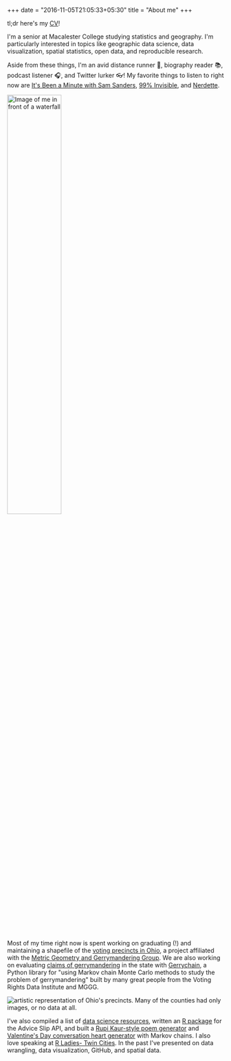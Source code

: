 +++
date = "2016-11-05T21:05:33+05:30"
title = "About me"
+++


tl;dr here's my [CV](/pdf/kjolly_cv.pdf)!

I'm a senior at Macalester College studying statistics and geography. I'm particularly interested in topics like geographic data science, data visualization, spatial statistics, open data, and reproducible research. 

Aside from these things, I'm an avid distance runner :runner:, biography reader :books:, podcast listener :headphones:, and Twitter lurker :eyeglasses:! My favorite things to listen to right now are [It's Been a Minute with Sam Sanders](https://www.npr.org/podcasts/510317/its-been-a-minute-with-sam-sanders), [99% Invisible](https://99percentinvisible.org/), and [Nerdette](https://www.npr.org/podcasts/399954056/nerdette-podcast). 


<img alt="Image of me in front of a waterfall" src="/img/profile.JPG" width = "50%">

Most of my time right now is spent working on graduating (!) and maintaining a shapefile of the [voting precincts in Ohio](https://github.com/mggg/ohio-precincts), a project affiliated with the [Metric Geometry and Gerrymandering Group](https://www.mggg.org/). We are also working on evaluating [claims of gerrymandering](https://www.cleveland.com/expo/news/erry-2018/11/0f32e762411182/ohio-democrats-outpolled-repub.html) in the state with [Gerrychain](https://gerrychain.readthedocs.io/en/latest/), a Python library for "using Markov chain Monte Carlo methods to study the problem of gerrymandering" built by many great people from the Voting Rights Data Institute and MGGG. 

<img alt="artistic representation of Ohio's precincts. Many of the counties had only images, or no data at all." src="/img/ohio-art.png">


I've also compiled a list of [data science resources](https://github.com/katiejolly/data-resources), written an [R package](https://github.com/katiejolly/advicegiveR) for the Advice Slip API, and built a [Rupi Kaur-style poem generator](http://katiejolly.io/blog/2018-01-05/random-rupi-markov-chain-poems) and [Valentine's Day conversation heart generator](https://github.com/katiejolly/conversation-hearts) with Markov chains. I also love speaking at [R Ladies- Twin Cities](https://www.meetup.com/RLadiesTC/). In the past I've presented on data wrangling, data visualization, GitHub, and spatial data.
